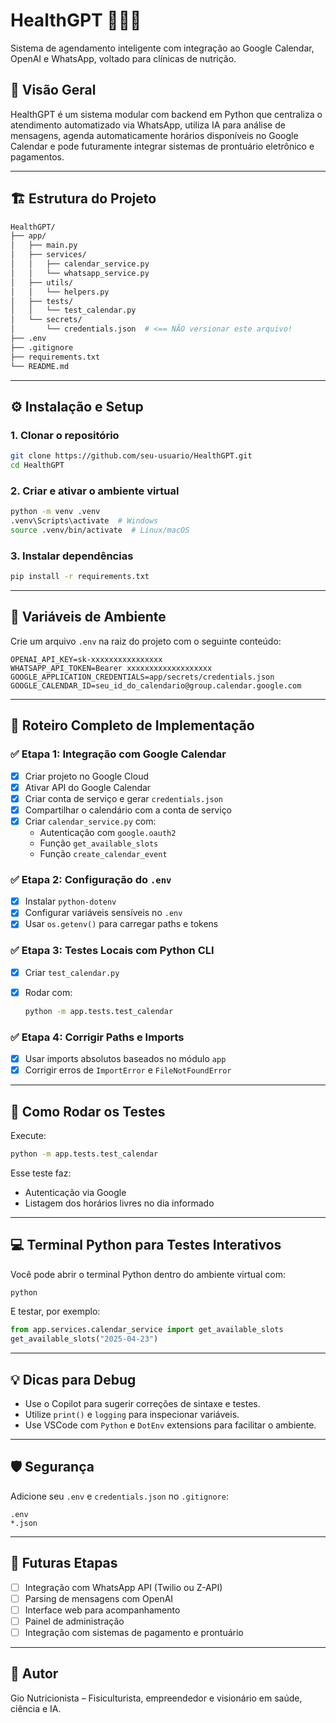 # HealthGPT 📅💬🤖

Sistema de agendamento inteligente com integração ao Google Calendar, OpenAI e WhatsApp, voltado para clínicas de nutrição.

## 🧠 Visão Geral

HealthGPT é um sistema modular com backend em Python que centraliza o atendimento automatizado via WhatsApp, utiliza IA para análise de mensagens, agenda automaticamente horários disponíveis no Google Calendar e pode futuramente integrar sistemas de prontuário eletrônico e pagamentos.

---

## 🏗 Estrutura do Projeto

```bash
HealthGPT/
├── app/
│   ├── main.py
│   ├── services/
│   │   ├── calendar_service.py
│   │   └── whatsapp_service.py
│   ├── utils/
│   │   └── helpers.py
│   ├── tests/
│   │   └── test_calendar.py
│   └── secrets/
│       └── credentials.json  # <== NÃO versionar este arquivo!
├── .env
├── .gitignore
├── requirements.txt
└── README.md
```

---

## ⚙️ Instalação e Setup

### 1. Clonar o repositório

```bash
git clone https://github.com/seu-usuario/HealthGPT.git
cd HealthGPT
```

### 2. Criar e ativar o ambiente virtual

```bash
python -m venv .venv
.venv\Scripts\activate  # Windows
source .venv/bin/activate  # Linux/macOS
```

### 3. Instalar dependências

```bash
pip install -r requirements.txt
```

---

## 🔐 Variáveis de Ambiente

Crie um arquivo `.env` na raiz do projeto com o seguinte conteúdo:

```env
OPENAI_API_KEY=sk-xxxxxxxxxxxxxxxx
WHATSAPP_API_TOKEN=Bearer xxxxxxxxxxxxxxxxxxx
GOOGLE_APPLICATION_CREDENTIALS=app/secrets/credentials.json
GOOGLE_CALENDAR_ID=seu_id_do_calendario@group.calendar.google.com
```

---

## 🔧 Roteiro Completo de Implementação

### ✅ Etapa 1: Integração com Google Calendar

- [x] Criar projeto no Google Cloud
- [x] Ativar API do Google Calendar
- [x] Criar conta de serviço e gerar `credentials.json`
- [x] Compartilhar o calendário com a conta de serviço
- [x] Criar `calendar_service.py` com:
  - Autenticação com `google.oauth2`
  - Função `get_available_slots`
  - Função `create_calendar_event`

### ✅ Etapa 2: Configuração do `.env`

- [x] Instalar `python-dotenv`
- [x] Configurar variáveis sensíveis no `.env`
- [x] Usar `os.getenv()` para carregar paths e tokens

### ✅ Etapa 3: Testes Locais com Python CLI

- [x] Criar `test_calendar.py`
- [x] Rodar com:

  ```bash
  python -m app.tests.test_calendar
  ```

### ✅ Etapa 4: Corrigir Paths e Imports

- [x] Usar imports absolutos baseados no módulo `app`
- [x] Corrigir erros de `ImportError` e `FileNotFoundError`

---

## 🧪 Como Rodar os Testes

Execute:

```bash
python -m app.tests.test_calendar
```

Esse teste faz:

- Autenticação via Google
- Listagem dos horários livres no dia informado

---

## 💻 Terminal Python para Testes Interativos

Você pode abrir o terminal Python dentro do ambiente virtual com:

```bash
python
```

E testar, por exemplo:

```python
from app.services.calendar_service import get_available_slots
get_available_slots("2025-04-23")
```

---

## 💡 Dicas para Debug

- Use o Copilot para sugerir correções de sintaxe e testes.
- Utilize `print()` e `logging` para inspecionar variáveis.
- Use VSCode com `Python` e `DotEnv` extensions para facilitar o ambiente.

---

## 🛡 Segurança

Adicione seu `.env` e `credentials.json` no `.gitignore`:

```gitignore
.env
*.json
```

---

## 🔮 Futuras Etapas

- [ ] Integração com WhatsApp API (Twilio ou Z-API)
- [ ] Parsing de mensagens com OpenAI
- [ ] Interface web para acompanhamento
- [ ] Painel de administração
- [ ] Integração com sistemas de pagamento e prontuário

---

## 🧠 Autor

Gio Nutricionista – Fisiculturista, empreendedor e visionário em saúde, ciência e IA.
